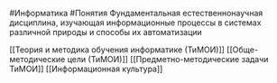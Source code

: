 #Информатика #Понятия 
Фундаментальная естественнонаучная дисциплина, изучающая информационные процессы в системах различной природы и способы их автоматизации

[[Теория и методика обучения информатике (ТиМОИ)]]
[[Обще-методические цели (ТиМОИ)]]
[[Предметно-методические задачи ТиМОИ]]
[[Информационная культура]]